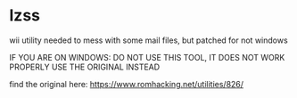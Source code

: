 # lzss
wii utility needed to mess with some mail files, but patched for not windows

IF YOU ARE ON WINDOWS: DO NOT USE THIS TOOL, IT DOES NOT WORK PROPERLY
USE THE ORIGINAL INSTEAD 

find the original here: https://www.romhacking.net/utilities/826/
